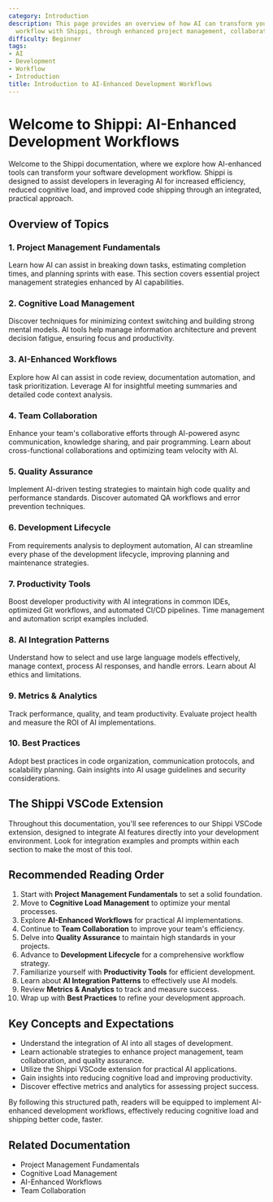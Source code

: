 ```yaml
---
category: Introduction
description: This page provides an overview of how AI can transform your development
  workflow with Shippi, through enhanced project management, collaboration, and productivity.
difficulty: Beginner
tags:
- AI
- Development
- Workflow
- Introduction
title: Introduction to AI-Enhanced Development Workflows
---
```


# Welcome to Shippi: AI-Enhanced Development Workflows

Welcome to the Shippi documentation, where we explore how AI-enhanced tools can transform your software development workflow. Shippi is designed to assist developers in leveraging AI for increased efficiency, reduced cognitive load, and improved code shipping through an integrated, practical approach.

## Overview of Topics

### 1. Project Management Fundamentals
Learn how AI can assist in breaking down tasks, estimating completion times, and planning sprints with ease. This section covers essential project management strategies enhanced by AI capabilities.

### 2. Cognitive Load Management
Discover techniques for minimizing context switching and building strong mental models. AI tools help manage information architecture and prevent decision fatigue, ensuring focus and productivity.

### 3. AI-Enhanced Workflows
Explore how AI can assist in code review, documentation automation, and task prioritization. Leverage AI for insightful meeting summaries and detailed code context analysis.

### 4. Team Collaboration
Enhance your team's collaborative efforts through AI-powered async communication, knowledge sharing, and pair programming. Learn about cross-functional collaborations and optimizing team velocity with AI.

### 5. Quality Assurance
Implement AI-driven testing strategies to maintain high code quality and performance standards. Discover automated QA workflows and error prevention techniques.

### 6. Development Lifecycle
From requirements analysis to deployment automation, AI can streamline every phase of the development lifecycle, improving planning and maintenance strategies.

### 7. Productivity Tools
Boost developer productivity with AI integrations in common IDEs, optimized Git workflows, and automated CI/CD pipelines. Time management and automation script examples included.

### 8. AI Integration Patterns
Understand how to select and use large language models effectively, manage context, process AI responses, and handle errors. Learn about AI ethics and limitations.

### 9. Metrics & Analytics
Track performance, quality, and team productivity. Evaluate project health and measure the ROI of AI implementations.

### 10. Best Practices
Adopt best practices in code organization, communication protocols, and scalability planning. Gain insights into AI usage guidelines and security considerations.

## The Shippi VSCode Extension
Throughout this documentation, you'll see references to our Shippi VSCode extension, designed to integrate AI features directly into your development environment. Look for integration examples and prompts within each section to make the most of this tool.

## Recommended Reading Order
1. Start with **Project Management Fundamentals** to set a solid foundation.
2. Move to **Cognitive Load Management** to optimize your mental processes.
3. Explore **AI-Enhanced Workflows** for practical AI implementations.
4. Continue to **Team Collaboration** to improve your team's efficiency.
5. Delve into **Quality Assurance** to maintain high standards in your projects.
6. Advance to **Development Lifecycle** for a comprehensive workflow strategy.
7. Familiarize yourself with **Productivity Tools** for efficient development.
8. Learn about **AI Integration Patterns** to effectively use AI models.
9. Review **Metrics & Analytics** to track and measure success.
10. Wrap up with **Best Practices** to refine your development approach.

## Key Concepts and Expectations
- Understand the integration of AI into all stages of development.
- Learn actionable strategies to enhance project management, team collaboration, and quality assurance.
- Utilize the Shippi VSCode extension for practical AI applications.
- Gain insights into reducing cognitive load and improving productivity.
- Discover effective metrics and analytics for assessing project success.

By following this structured path, readers will be equipped to implement AI-enhanced development workflows, effectively reducing cognitive load and shipping better code, faster.

## Related Documentation
- Project Management Fundamentals
- Cognitive Load Management
- AI-Enhanced Workflows
- Team Collaboration
